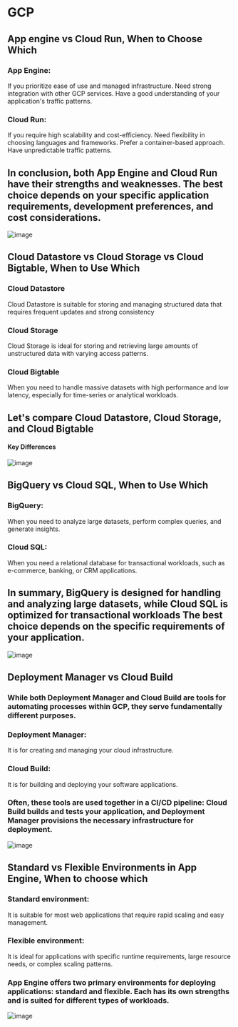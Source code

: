 # GCP
## App engine vs Cloud Run, When to Choose Which
### App Engine:
If you prioritize ease of use and managed infrastructure.
Need strong integration with other GCP services.
Have a good understanding of your application's traffic patterns.
### Cloud Run:
If you require high scalability and cost-efficiency.
Need flexibility in choosing languages and frameworks.
Prefer a container-based approach.
Have unpredictable traffic patterns.
## In conclusion, both App Engine and Cloud Run have their strengths and weaknesses. The best choice depends on your specific application requirements, development preferences, and cost considerations.
![image](https://github.com/user-attachments/assets/e0675ae6-68c9-4cb0-af98-c0b2253d8859)

## Cloud Datastore vs Cloud Storage vs Cloud Bigtable, When to Use Which
### Cloud Datastore 
Cloud Datastore is suitable for storing and managing structured data that requires frequent updates and strong consistency
### Cloud Storage
Cloud Storage is ideal for storing and retrieving large amounts of unstructured data with varying access patterns.
### Cloud Bigtable
When you need to handle massive datasets with high performance and low latency, especially for time-series or analytical workloads.
## Let's compare Cloud Datastore, Cloud Storage, and Cloud Bigtable
#### Key Differences
![image](https://github.com/user-attachments/assets/3c8d5e64-a40d-428f-a7d4-7b8fdcce1caf)
## BigQuery vs Cloud SQL, When to Use Which
### BigQuery: 
When you need to analyze large datasets, perform complex queries, and generate insights.
### Cloud SQL: 
When you need a relational database for transactional workloads, such as e-commerce, banking, or CRM applications.
## In summary, BigQuery is designed for handling and analyzing large datasets, while Cloud SQL is optimized for transactional workloads The best choice depends on the specific requirements of your application.
![image](https://github.com/user-attachments/assets/b6bc9771-2ba1-4ffa-bdba-a42d670e46c4)
## Deployment Manager vs Cloud Build
### While both Deployment Manager and Cloud Build are tools for automating processes within GCP, they serve fundamentally different purposes.
### Deployment Manager:
It is for creating and managing your cloud infrastructure.
### Cloud Build:
It is for building and deploying your software applications.
### Often, these tools are used together in a CI/CD pipeline: Cloud Build builds and tests your application, and Deployment Manager provisions the necessary infrastructure for deployment.
![image](https://github.com/user-attachments/assets/ba962e90-0a12-421a-97ff-ab865353398c)
## Standard vs Flexible Environments in App Engine, When to choose which
### Standard environment:
It is suitable for most web applications that require rapid scaling and easy management.
### Flexible environment:
It is ideal for applications with specific runtime requirements, large resource needs, or complex scaling patterns.
### App Engine offers two primary environments for deploying applications: standard and flexible. Each has its own strengths and is suited for different types of workloads.
![image](https://github.com/user-attachments/assets/68518a4f-b871-4b7c-8ffb-c90822358ddc)




